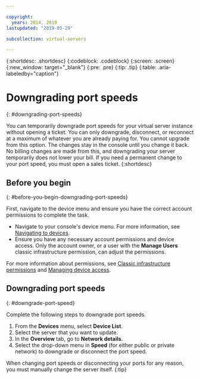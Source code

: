 ```yaml
---

copyright:
  years: 2014, 2019
lastupdated: "2019-05-29"

subcollection: virtual-servers

---
```


{:shortdesc: .shortdesc}
{:codeblock: .codeblock}
{:screen: .screen}
{:new_window: target="_blank"}
{:pre: .pre}
{:tip: .tip}
{:table: .aria-labeledby="caption"}

# Downgrading port speeds
{: #downgrading-port-speeds}

You can temporarily downgrade port speeds for your virtual server instance without opening a ticket. You can only downgrade, disconnect, or reconnect at a maximum of whatever you are already paying for. You cannot upgrade from this option. The changes stay in the console until you change it back. No billing changes are made from this, and downgrading your server temporarily does not lower your bill. If you need a permanent change to your port speed, you must open a sales ticket.
{:shortdesc}

## Before you begin
{: #before-you-begin-downgrading-port-speeds}

First, navigate to the device menu and ensure you have the correct account permissions to complete the task. 

* Navigate to your console's device menu. For more information, see [Navigating to devices](/docs/virtual-servers?topic=virtual-servers-navigating-devices).
* Ensure you have any necessary account permissions and device access. Only the account owner, or a user with the **Manage Users** classic infrastructure permission, can adjust the permissions. 

For more information about permissions, see [Classic infrastructure permissions](/docs/account?topic=account-infrapermission) and [Managing device access](/docs/virtual-servers?topic=virtual-servers-managing-device-access).

## Downgrading port speeds
{: #downgrade-port-speed}

Complete the following steps to downgrade port speeds.

1. From the **Devices** menu, select **Device List**.
2. Select the server that you want to update.
3. In the **Overview** tab, go to **Network details.**
4. Select the drop-down menu in **Speed** (for either public or private network) to downgrade or disconnect the port speed.

When changing port speeds or disconnecting your ports for any reason, you must manually change the server itself.
{:tip}
